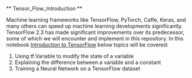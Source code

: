 ** Tensor_Flow_Introduction **

Machine learning frameworks like TensorFlow, PyTorch, Caffe, Keras, and many others can speed up machine learning developments significantly. TensorFlow 2.3 has made significant improvements over its predecessor, some of which we will encounter and implement in this repository. In this notebook [Introduction to TensorFlow](https://github.com/Zahra-Bakhtiari/TensorFlow_Introduction/blob/main/Tensorflow_introduction.ipynb) below topics will be covered:

1) Using tf.Variable to modify the state of a variable
2) Explaining the difference between a variable and a constant
3) Training a Neural Network on a TensorFlow dataset

